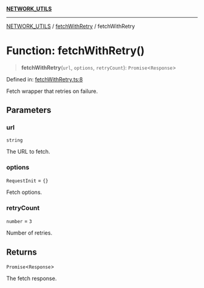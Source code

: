 [**NETWORK_UTILS**](../../README.md)

***

[NETWORK_UTILS](../../README.md) / [fetchWithRetry](../README.md) / fetchWithRetry

# Function: fetchWithRetry()

> **fetchWithRetry**(`url`, `options`, `retryCount`): `Promise`\<`Response`\>

Defined in: [fetchWithRetry.ts:8](https://github.com/dailker/everyutil/blob/8ebd741383aff061deffff96bf58a9059d1b9944/src/network/fetchWithRetry.ts#L8)

Fetch wrapper that retries on failure.

## Parameters

### url

`string`

The URL to fetch.

### options

`RequestInit` = `{}`

Fetch options.

### retryCount

`number` = `3`

Number of retries.

## Returns

`Promise`\<`Response`\>

The fetch response.
